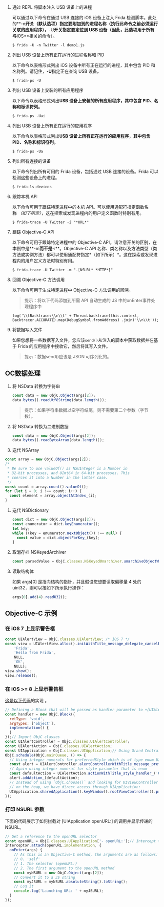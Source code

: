 
1. 通过 REPL 将脚本注入 USB 设备上的进程
    
    可以通过以下命令在通过 USB 连接的 iOS 设备上注入 Frida 检测脚本。此处的**-n**开关（默认选项）指定要附加到的进程名称（执行此命令之前必须运行关联的应用程序），**-U**开关指定要定位到 USB 设备（因此，此选项用于所有 与**iOS**相关的命令）。
    
    `$ frida -U -n Twitter -l demo1.js`
    
2. 列出 USB 设备上所有正在运行的进程名称和 PID
    
    以下命令以表格形式列出 iOS 设备中所有正在运行的进程，其中包含 PID 和名称列。请记住，**-U**指定正在查询 USB 设备。
    
    `$ frida-ps -U`
    
3. 列出 USB 设备上安装的所有应用程序
    
    以下命令以表格形式列出**USB 设备上安装的所有应用程序，其中包含 PID、名称和标识符列。**
    
    `$ frida-ps -Uai`
    
4. 列出 USB 设备上所有正在运行的应用程序
    
    以下命令以表格形式列出**USB 设备上所有正在运行的应用程序，其中包含 PID、名称和标识符列。**
    
    `$ frida-ps -Ua`
    
5. 列出所有连接的设备
    
    以下命令列出所有可用的 Frida 设备，包括通过 USB 连接的设备。Frida 可以检测这些设备上的进程。
    
    `$ frida-ls-devices`
    
6. 跟踪本机 API
    
    以下命令可用于跟踪特定进程中的本机 API。可以使用通配符指定函数名称 _（如下所示）_，这在探索或发现进程内的用户定义函数时特别有用。
    
    `$ frida-trace -U Twitter -i "*URL*"`
    
7. 跟踪 Objective-C API
    
    以下命令可用于跟踪特定进程中的 Objective-C API。请注意开关的区别，在本例中是**-m**而不是**-i**。Objective-C API 名称、类名称以及方法类型（类方法或实例方法）都可以使用通配符指定*（如下所示）*。这在探索或发现进程内的用户定义方法时特别有用。
    
    `$ frida-trace -U Twitter -m "-[NSURL* *HTTP*]"`
    
8. 回溯 Objective-C 方法调用
    
    以下命令可用于生成特定进程中 Objective-C 方法调用的回溯。
    
    > 提示：将以下代码添加到所需 API 自动生成的 JS 中的onEnter事件处理程序中
    
    `log('\\tBacktrace:\\n\\t' + Thread.backtrace(this.context, Backtracer.ACCURATE).map(DebugSymbol.fromAddress) .join('\\n\\t'));`
    
9. 将数据写入文件
    
    如果您想将一些数据写入文件，您应该`send()`从注入的脚本中获取数据并在基于 Frida 的应用程序中接收它，然后将其写入文件。
    
    > 提示：数据send()应该是 JSON 可序列化的。
    

## OC数据处理

1. 将 NSData 转换为字符串
    
    ```jsx
    const data = new ObjC.Object(args[2]);
    data.bytes().readUtf8String(data.length());
    ```
    
    > 提示：如果字符串数据以空字符结尾，则不需要第二个参数（字节数）。
    
2. 将 NSData 转换为二进制数据
    
    ```jsx
    const data = new ObjC.Object(args[2]);
    data.bytes().readByteArray(data.length());
    ```
    
3. 迭代 NSArray
    

```jsx
const array = new ObjC.Object(args[2]);
/*
 * Be sure to use valueOf() as NSUInteger is a Number in
 * 32-bit processes, and UInt64 in 64-bit processes. This
 * coerces it into a Number in the latter case.
 */
const count = array.count().valueOf();
for (let i = 0; i !== count; i++) {
  const element = array.objectAtIndex_(i);
}
```

1. 迭代 NSDictionary
    
    ```jsx
    const dict = new ObjC.Object(args[2]);
    const enumerator = dict.keyEnumerator();
    let key;
    while ((key = enumerator.nextObject()) !== null) {
      const value = dict.objectForKey_(key);
    }
    ```
    
2. 取消存档 NSKeyedArchiver
    
    ```jsx
    const parsedValue = ObjC.classes.NSKeyedUnarchiver.unarchiveObjectWithData_(value);
    ```
    
3. 读取结构体
    
    如果 args[0] 是指向结构的指针，并且假设您想要读取偏移量 4 处的 uint32，则可以按如下所示执行操作：
    
    ```jsx
    args[0].add(4).readU32();
    ```
    

## Objective-C 示例

### 在 iOS 7 上显示警告框

```jsx
const UIAlertView = ObjC.classes.UIAlertView; /* iOS 7 */
const view = UIAlertView.alloc().initWithTitle_message_delegate_cancelButtonTitle_otherButtonTitles_(
    'Frida',
    'Hello from Frida',
    NULL,
    'OK',
    NULL);
view.show();
view.release();
```

### 在 iOS >= 8 上显示警告框

[这是以下代码](https://developer.apple.com/library/ios/documentation/UIKit/Reference/UIAlertController_class/)的实现 。

```jsx
// Defining a Block that will be passed as handler parameter to +[UIAlertAction actionWithTitle:style:handler:]
const handler = new ObjC.Block({
  retType: 'void',
  argTypes: ['object'],
  implementation() {
  }
});// Import ObjC classes
const UIAlertController = ObjC.classes.UIAlertController;
const UIAlertAction = ObjC.classes.UIAlertAction;
const UIApplication = ObjC.classes.UIApplication;// Using Grand Central Dispatch to pass messages (invoke methods) in application's main thread
ObjC.schedule(ObjC.mainQueue, () => {
  // Using integer numerals for preferredStyle which is of type enum UIAlertControllerStyle
  const alert = UIAlertController.alertControllerWithTitle_message_preferredStyle_('Frida', 'Hello from Frida', 1);
  // Again using integer numeral for style parameter that is enum
  const defaultAction = UIAlertAction.actionWithTitle_style_handler_('OK', 0, handler);
  alert.addAction_(defaultAction);
  // Instead of using `ObjC.choose()` and looking for UIViewController instances
  // on the heap, we have direct access through UIApplication:
  UIApplication.sharedApplication().keyWindow().rootViewController().presentViewController_animated_completion_(alert, true, NULL);
});
```

### 打印 NSURL 参数

下面的代码展示了如何拦截对 [UIApplication openURL:] 的调用并显示传递的 NSURL。

```jsx
// Get a reference to the openURL selector
const openURL = ObjC.classes.UIApplication['- openURL:'];// Intercept the method
Interceptor.attach(openURL.implementation, {
  onEnter(args) {
    // As this is an Objective-C method, the arguments are as follows:
    // 0. 'self'
    // 1. The selector (openURL:)
    // 2. The first argument to the openURL method
    const myNSURL = new ObjC.Object(args[2]);
    // Convert it to a JS string
    const myJSURL = myNSURL.absoluteString().toString();
    // Log it
    console.log('Launching URL: ' + myJSURL);
  }
});
```